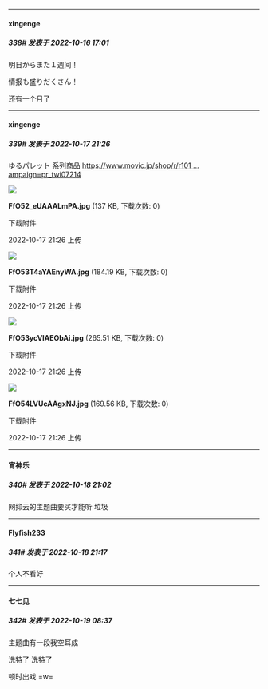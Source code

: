 

*****

####  xingenge  
##### 338#       发表于 2022-10-16 17:01

明日からまた１週间！

情报も盛りだくさん！

还有一个月了 



*****

####  xingenge  
##### 339#       发表于 2022-10-17 21:26

ゆるパレット 系列商品
[https://www.movic.jp/shop/r/r101 ... ampaign=pr_twi07214](https://www.movic.jp/shop/r/r101353/?utm_source=twitter&amp;utm_medium=social&amp;utm_campaign=pr_twi07214)

<img src="https://img.saraba1st.com/forum/202210/17/212650m7ebzwp8ghp0dh6z.jpg" referrerpolicy="no-referrer">

<strong>FfO52_eUAAALmPA.jpg</strong> (137 KB, 下载次数: 0)

下载附件

2022-10-17 21:26 上传

<img src="https://img.saraba1st.com/forum/202210/17/212651esot77o97995jrzo.jpg" referrerpolicy="no-referrer">

<strong>FfO53T4aYAEnyWA.jpg</strong> (184.19 KB, 下载次数: 0)

下载附件

2022-10-17 21:26 上传

<img src="https://img.saraba1st.com/forum/202210/17/212651szl5xath1rxjbyme.jpg" referrerpolicy="no-referrer">

<strong>FfO53ycVIAEObAi.jpg</strong> (265.51 KB, 下载次数: 0)

下载附件

2022-10-17 21:26 上传

<img src="https://img.saraba1st.com/forum/202210/17/212652l7x67ffbm8hz1c2j.jpg" referrerpolicy="no-referrer">

<strong>FfO54LVUcAAgxNJ.jpg</strong> (169.56 KB, 下载次数: 0)

下载附件

2022-10-17 21:26 上传



*****

####  宵神乐  
##### 340#       发表于 2022-10-18 21:02

网抑云的主题曲要买才能听 垃圾



*****

####  Flyfish233  
##### 341#       发表于 2022-10-18 21:17

个人不看好



*****

####  七七见  
##### 342#       发表于 2022-10-19 08:37

主题曲有一段我空耳成

洗特了 洗特了 

顿时出戏 =w=

